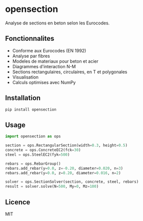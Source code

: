 # opensection

Analyse de sections en beton selon les Eurocodes.

## Fonctionnalites

- Conforme aux Eurocodes (EN 1992)
- Analyse par fibres
- Modeles de materiaux pour beton et acier
- Diagrammes d'interaction N-M
- Sections rectangulaires, circulaires, en T et polygonales
- Visualisation
- Calculs optimises avec NumPy

## Installation

```bash
pip install opensection
```

## Usage

```python
import opensection as ops

section = ops.RectangularSection(width=0.3, height=0.5)
concrete = ops.ConcreteEC2(fck=30)
steel = ops.SteelEC2(fyk=500)

rebars = ops.RebarGroup()
rebars.add_rebar(y=0.0, z=-0.20, diameter=0.020, n=3)
rebars.add_rebar(y=0.0, z=0.20, diameter=0.016, n=2)

solver = ops.SectionSolver(section, concrete, steel, rebars)
result = solver.solve(N=500, My=0, Mz=100)
```

## Licence

MIT
